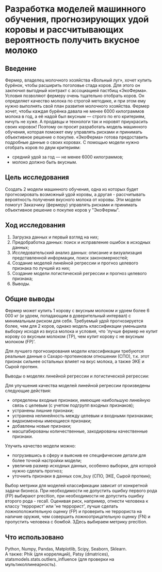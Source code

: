 # Разработка моделей машинного обучения, прогнозирующих удой коровы и рассчитывающих вероятность получить вкусное молоко

## Введение
Фермер, владелец молочного хозяйства «Вольный луг», хочет купить бурёнок, чтобы расширить поголовье стада коров. Для этого он заключил выгодный контракт с ассоциацией пастбищ «ЭкоФерма».
Условия позволяют фермеру очень тщательно отобрать коров. Он определяет качество молока по строгой методике, и при этом ему нужно выполнять свой план развития молочного хозяйства. Фермер хочет, чтобы каждая бурёнка давала не менее 6000 килограммов молока в год, а её надой был вкусным — строго по его критериям, ничуть не хуже. А продавцы и технологи так и норовят приукрасить своих коровок!
Поэтому он просит разработать модель машинного обучения, которая поможет ему управлять рисками и принимать объективное решение о покупке. «ЭкоФерма» готова предоставить подробные данные о своих коровах. 
С помощью модели нужно отобрать коров по двум критериям:
- средний удой за год — не менее 6000 килограммов;
- молоко должно быть вкусным.

## Цель исследования
Создать 2 модели машинного обучения, одна из которых будет прогнозировать возможный удой коровы, а другая - рассчитывать вероятность получения вкусного молока от коровы.
Эти модели помогут Заказчику (фермеру) управлять рисками и принимать объективное решение о покупке коров у "ЭкоФермы".

## Ход исследования
1. Загрузка данных и первый взгляд на них;
2. Предобработка данных: поиск и исправление ошибок в исходных данных;
3. Исследовательский анализ данных: описание и визуализация представленной информации, поиск закономерностей;
4. Создание моделей линейной регрессии и прогноз целевого признака по лучшей из них;
5. Создание модели логистической регрессии и прогноз целевого признака;
6. Выводы.

## Общие выводы
Фермер может купить 1 корову с вкусным молоком и удоем более 6 000 кг (и удоем, попадающим в доверительный интервал) с минимальным риском для себя.
Требуемый удой прогнозируется более, чем для 2 коров, однако модель классификации уменьшила выборку исходя из вкуса молока и условия, что 'лучше фермер не купит корову со вкусным молоком (TP), чем купит корову с не вкусным молоком (FP)'.

Для лучшего прогнозирования модели классификации требуются реальные данные о Сахаро-протеиновом отношении (СПО), т.к. этот признак сильнее остальных влияет на вкус молока, а также ЭКЕ и Сырой протеин.

Выводы о моделях линейной регрессии и логистической регрессии:

Для улучшения качества моделей линейной регрессии произведены следующие действия:
- определены входные признаки, имеющие наибольшую линейную связь с целевым (с учетом подгрупп входных признаков);
- устранены лишние признаки;
- устранена нелинейность между целевым и входными признаками;
- видоизменены имеющиеся признаки;
- добавлены новые признаки;
- масштабированы количественные, закодированы качественные признаки.

Улучить качество модели можно:
- погрузившись в сферу и выяснив ее специфические детали для более точной настройки модели;
- увеличив размер исходных данных, особенно выборки, для которой нужно сделать прогноз;
- уточнить признаки в данных cow_buy (СПО, ЭКЕ, Сырой протеин);

Выбор метрики для моделей классификации зависит от конкретной задачи бизнеса. При необходимости не допустить ошибку первого рода (FP) выбирают precition, при необходимости не допустить ошибку второго рода - recall.
Оценивая риск, например, отнести человека к классу 'террорист' или 'не террорист', лучше сделать ложноположительную оценку (FP) и проверить не террориста на наличие оружия, чем совершить ложноотрицательную оценку (FN) и пропустить человека с бомбой. ЗДесь выбираем метрику precition.

## Что использовано
Python, Numpy, Pandas, Matplotlib, Scipy, Seaborn, Sklearn. <br>
А также: Phik (для корреляций), Patsy (dmatrices), statsmodels.stats.outliers_influence (для проверки на мультиколлинеарность).
